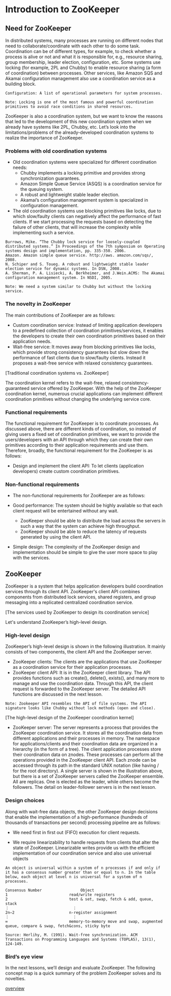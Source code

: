 # Introduction to ZooKeeper
## Need for ZooKeeper
In distributed systems, many processes are running on different nodes that need to collaborate/coordinate with each other to do some task. Coordination can be of different types, for example, to check whether a process is alive or not and what it is responsible for, e.g., resource sharing, group membership, leader election, configuration, etc. Some systems use locking (for example, 2PL and Chubby) to enable resource sharing (a form of coordination) between processes. Other services, like Amazon SQS and Akamai configuration management also use a coordination service as a building block.

```
Configuration: A list of operational parameters for system processes.
```

```
Note: Locking is one of the most famous and powerful coordination primitives to avoid race conditions in shared resources.
```

ZooKeeper is also a coordination system, but we want to know the reasons that led to the development of this new coordination system when we already have systems like 2PL, Chubby, etc. Let’s look into the limitations/problems of the already-developed coordination systems to realize the importance of ZooKeeper.

### Problems with old coordination systems
- Old coordination systems were specialized for different coordination needs:
    - Chubby implements a locking primitive and provides strong synchronization guarantees.
    - Amazon Simple Queue Service (ASQS) is a coordination service for the queuing system.
    - A robust and lightweight stable leader election.
    - Akamai’s configuration management system is specialized in configuration management.
- The old coordination systems use blocking primitives like locks, due to which slow/faulty clients can negatively affect the performance of fast clients. If we start processing the requests based on detecting the failure of other clients, that will increase the complexity while implementing such a service.
```
Burrows, Mike. “The Chubby lock service for loosely-coupled distributed systems.” In Proceedings of the 7th symposium on Operating systems design and implementation, pp. 335-350. 2006.
Amazon. Amazon simple queue service. http://aws. amazon.com/sqs/, 2008.
N. Schiper and S. Toueg. A robust and lightweight stable leader election service for dynamic systems. In DSN, 2008.
A. Sherman, P. A. Lisiecki, A. Berkheimer, and J.Wein.ACMS: The Akamai configuration management system. In NSDI, 2005.
```

```
Note: We need a system similar to Chubby but without the locking service.
```
### The novelty in ZooKeeper
The main contributions of ZooKeeper are as follows:

- Custom coordination service: Instead of limiting application developers to a predefined collection of coordination primitives/services, it enables the developers to create their own coordination primitives based on their application needs.
- Wait-free service: It moves away from blocking primitives like locks, which provide strong consistency guarantees but slow down the performance of fast clients due to slow/faulty clients. Instead it proposes a wait-free service with relaxed consistency guarantees.

[Traditional coordination systems vs. ZooKeeper]

The coordination kernel refers to the wait-free, relaxed consistency-guaranteed service offered by ZooKeeper. With the help of the ZooKeeper coordination kernel, numerous crucial applications can implement different coordination primitives without changing the underlying service core.

### Functional requirements
The functional requirement for ZooKeeper is to coordinate processes. As discussed above, there are different kinds of coordination, so instead of giving users a fixed set of coordination primitives, we want to provide the users/developers with an API through which they can create their own primitives according to their application requirements and use them. Therefore, broadly, the functional requirement for the ZooKeeper is as follows:

- Design and implement the client API: To let clients (application developers) create custom coordination primitives.

### Non-functional requirements
- The non-functional requirements for ZooKeeper are as follows:

- Good performance: The system should be highly available so that each client request will be entertained without any wait.
    - ZooKeeper should be able to distribute the load across the servers in such a way that the system can achieve high throughput.
    - ZooKeeper should be able to reduce the latency of requests generated by using the client API.
- Simple design: The complexity of the ZooKeeper design and implementation should be simple to give the user more space to play with the services.


## ZooKeeper
ZooKeeper is a system that helps application developers build coordination services through its client API. ZooKeeper's client API combines components from distributed lock services, shared registers, and group messaging into a replicated centralized coordination service.

[The services used by ZooKeeper to design its coordination service]

Let's understand ZooKeeper’s high-level design.

### High-level design
ZooKeeper’s high-level design is shown in the following illustration. It mainly consists of two components, the client API and the ZooKeeper server.

- ZooKeeper clients: The clients are the applications that use ZooKeeper as a coordination service for their application processes.
- ZooKeeper client API: It is in the ZooKeeper client library. The API provides functions such as create(), delete(), exists(), and many more to manage and use the coordination data. Through this API, the client request is forwarded to the ZooKeeper server. The detailed API functions are discussed in the next lesson.
```
Note: Zookeeper API resembles the API of file systems. The API signature looks like Chubby without lock methods (open and close).
```

[The high-level design of the ZooKeeper coordination kernel]

- ZooKeeper server: The server represents a process that provides the ZooKeeper coordination service. It stores all the coordination data from different applications and their processes in memory. The namespace for applications/clients and their coordination data are organized in a hierarchy (in the form of a tree). The client application processes store their coordination data on znodes. These processes can perform all the operations provided in the ZooKeeper client API. Each znode can be accessed through its path in the standard UNIX notation (like having / for the root directory). A single server is shown in the illustration above, but there is a set of ZooKeeper servers called the ZooKeeper ensemble. All are replicas. One is elected as the leader, while others become the followers. The detail on leader-follower servers is in the next lesson.


### Design choices
Along with wait-free data objects, the other ZooKeeper design decisions that enable the implementation of a high-performance (hundreds of thousands of transactions per second) processing pipeline are as follows:

- We need first in first out (FIFO) execution for client requests.

- We require linearizability to handle requests from clients that alter the state of ZooKeeper. Linearizable writes provide us with the efficient implementation of our coordination service and also use universal objects
```
An object is universal within a system of n processes if and only if it has a consensus number greater than or equal to n. In the table below, each object at level n is universal for a system of n processes.

Consensus Number                 Object
1                           read/write registers
2                           test & set, swap, fetch & add, queue, stack
⋮                            ⋮
2n–2                        n-register assignment
⋮                            ⋮
∞                           memory-to-memory move and swap, augmented queue, compare & swap, fetch&cons, sticky byte

Source: Herlihy, M. (1991). Wait-free synchronization. ACM Transactions on Programming Languages and Systems (TOPLAS), 13(1), 124-149.
```

### Bird’s eye view
In the next lessons, we’ll design and evaluate ZooKeeper. The following concept map is a quick summary of the problem ZooKeeper solves and its novelties.

[overview](./overview.png)
